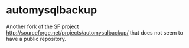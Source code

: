 # automysqlbackup
Another fork of the SF project http://sourceforge.net/projects/automysqlbackup/ that does not seem to have a public repository.

